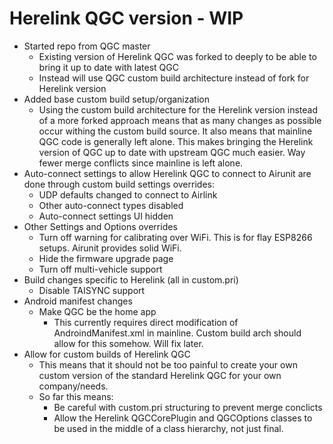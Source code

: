 # Herelink QGC version - WIP

* Started repo from QGC master
    * Existing version of Herelink QGC was forked to deeply to be able to bring it up to date with latest QGC
    * Instead will use QGC custom build architecture instead of fork for Herelink version
* Added base custom build setup/organization
    * Using the custom build architecture for the Herelink version instead of a more forked approach means that as many changes as possible occur withing the custom build source. It also means that mainline QGC code is generally left alone. This makes bringing the Herelink version of QGC up to date with upstream QGC much easier. Way fewer merge conflicts since mainline is left alone.
* Auto-connect settings to allow Herelink QGC to connect to Airunit are done through custom build settings overrides:
    * UDP defaults changed to connect to Airlink
    * Other auto-connect types disabled
    * Auto-connect settings UI hidden
* Other Settings and Options overrides
    * Turn off warning for calibrating over WiFi. This is for flay ESP8266 setups. Airunit provides solid WiFi.
    * Hide the firmware upgrade page
    * Turn off multi-vehicle support
* Build changes specific to Herelink (all in custom.pri)
    * Disable TAISYNC support
* Android manifest changes
    * Make QGC be the home app
        * This currently requires direct modification of AndroindManifest.xml in mainline. Custom build arch should allow for this somehow. Will fix later.
* Allow for custom builds of Herelink QGC
    * This means that it should not be too painful to create your own custom version of the standard Herelink QGC for your own company/needs.
    * So far this means:
        * Be careful with custom.pri structuring to prevent merge conclicts
        * Allow the Herelink QGCCorePlugin and QGCOptions classes to be used in the middle of a class hierarchy, not just final.